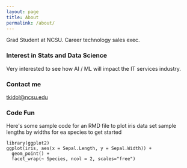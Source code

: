 ```yaml
---
layout: page
title: About
permalink: /about/
---
```


Grad Student at NCSU.  Career technology sales exec.

### Interest in Stats and Data Science

Very interested to see how AI / ML will impact the IT services industry.

### Contact me

[tkidol@ncsu.edu](mailto:tkidol@ncsu.edu)

### Code Fun
Here's some sample code for an RMD file to plot iris data set sample lengths by widths for ea species to get started

```{r, codefun, echo=TRUE}
library(ggplot2)
ggplot(iris, aes(x = Sepal.Length, y = Sepal.Width)) + 
  geom_point() + 
  facet_wrap(~ Species, ncol = 2, scales="free")
```

